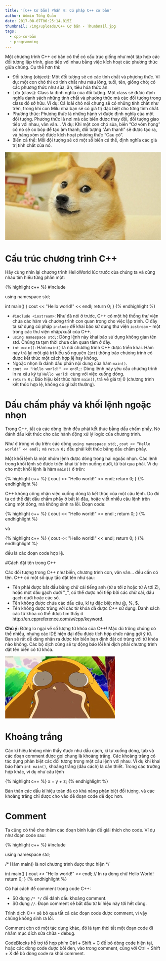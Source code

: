 ```yaml
---
title: '[C++ Cơ bản] Phần 4: Cú pháp C++ cơ bản'
author: Admin Tổng Quản
date: 2017-08-07T06:25:14.815Z
thumbnail: /img/uploads/C++ Cơ bản - Thumbnail.jpg
tags:
  - cpp-cơ-bản
  - programming
---
```

Một chương trình C++ cơ bản có thể có cấu trúc giống như một tập hợp các đối tượng lập trình, giao tiếp với nhau bằng việc kích hoạt các phương thức giữa chúng. Cụ thể hơn thì:

* Đối tượng (object): Một đối tượng sẽ có các tính chất và phương thức. Ví dụ: một con chó thì có tính chất như màu lông, tuổi, tên, giống chó; có các phương thức như sủa, ăn, tiêu hóa thức ăn.
* Lớp (class): Class là định nghĩa của đối tượng. Một class sẽ được định nghĩa danh sách những tính chất và phương thức mà các đối tượng trong class đó sở hữu. Ví dụ: Cả loài chó nói chung sẽ có những tính chất như trên, trong khi con Milu nhà bạn sẽ có giá trị đặc biệt cho từng tính chất.
* Phương thức: Phương thức là những hành vi được định nghĩa của một đối tượng. Phương thức là nơi mà các biến được thay đổi, đối tượng giao tiếp với nhau, vân vân… Ví dụ: Khi một con chó sủa, biến “Cơ vòm họng” có nó sẽ co bóp để tạo âm thanh, đối tượng “Âm thanh” sẽ được tạo ra, và hàng xóm sẽ được kích hoạt phương thức “Cau có”.
* Biến cá thể: Mỗi đội tượng sẽ có một số biến cá thể, định nghĩa các giá trị tính chất của nó.

![undefined](/img/uploads/cpp-cơ-bản-4-1.jpg)
 
# Cấu trúc chương trình C++

Hãy cùng nhìn lại chương trình HelloWorld lúc trước của chúng ta và cùng nhau tìm hiểu từng phần một:

{% highlight c++ %}
#include <iostream>

using namespace std;

int main()
{
    cout << "Hello world!" << endl;
    return 0;
}
{% endhighlight %}

* ```#include <iostream>```: Như đã nói ở trước, C++ có một hệ thống thư viện chứa các hàm và chương trình con quan trọng cho việc lập trình. Ở đây ta sử dụng cú pháp ```include``` để khai báo sử dụng thư viện ```iostream``` – một trong các thư viện nhập/xuất của C++.
* ```using namespace std;```: Dòng lệnh này khai báo sử dụng không gian tên std. Chúng ta tạm thời chưa cần quan tâm ở đây. 
* ```int main()```: Hàm ```main()``` là nơi chương trình C++ được triển khai. Hàm này trả lại một giá trị kiểu số nguyên (```int```) thông báo chương trình có được kết thúc một cách hợp lệ hay không.
* Ngoặc nhọn là đánh dấu phần nội dung của hàm ```main()```.
* ```cout << "Hello world!" << endl;```: Dòng lệnh này yêu cầu chương trình in ra xâu ký tự ```Hello world!``` cùng với việc xuống dòng.
* ```return 0;```: Báo hiệu kết thúc hàm ```main()```, trả về giá trị 0 (chương trình kết thúc hợp lệ, không có gì bất thường).

# Dấu chấm phẩy và khối lệnh ngoặc nhọn

Trong C++, tất cả các dòng lệnh đều phải kết thúc bằng dấu chấm phẩy. Nó đánh dấu kết thúc cho các hành động xử lý logic của chương trình.

Như ở trong ví dụ trên: các dòng ```using namespace std;```, ```cout << “Hello world!” << endl;``` và ```retun 0;``` đều phải kết thúc bằng dấu chấm phẩy.

Một khối lệnh là một nhóm lệnh được đóng trong hai ngoặc nhọn. Các lệnh trong khối lệnh sẽ được triển khai từ trên xuống dưới, từ trái qua phải. Ví dụ cho một khối lệnh là hàm ```main()``` ở trên:

{% highlight c++ %}
{
    cout << "Hello world!" << endl;
    return 0;
}
{% endhighlight %}

C++ không công nhận việc xuống dòng là kết thúc của một câu lệnh. Do đó ta có thể đặt dấu chấm phẩy ở bất kì đâu, hoặc viết nhiều câu lệnh trên cùng một dòng, mà không sinh ra lỗi. Đoạn code:

{% highlight c++ %}
{
    cout << "Hello world!" << endl
    ;
    return 0;
}
{% endhighlight %}

và

{% highlight c++ %}
{
    cout << "Hello world!" << endl; return 0;
}
{% endhighlight %}

đều là các đoạn code hợp lệ.

#Cách đặt tên trong C++

Các đối tượng trong C++ như biến, chương trình con, vân vân… đều cần có tên. C++ có một số quy tắc đặt tên như sau:

* Tên phải được bắt đầu bằng chữ cái tiếng anh (từ a tới z hoặc từ A tới Z), hoặc một dấu gạch dưới "_", có thể được nối tiếp bởi các chữ cái, dấu gạch dưới hoặc các số.
* Tên không được chứa các dấu câu, kí tự đặc biệt như @, %, $.
* Tên không được trùng với các từ khóa đã được C++ sử dụng. Danh sách các từ khóa có thể được tìm thấy ở <http://en.cppreference.com/w/cpp/keyword.>

**Chú ý:** Đừng lo ngại về số lượng từ khóa của C++! Mặc dù trông chúng có thể nhiều, nhưng các IDE hiện đại đều được tích hợp chức năng gợi ý từ. Bạn sẽ rất dễ dàng nhận ra được tên biến bạn định đặt có trùng với từ khóa nào không. Các bộ dịch cũng sẽ tự động báo lỗi khi dịch phải chương trình đặt tên biến có từ khóa.

![undefined](/img/uploads/cpp-cơ-bản-2-1.jpg)

# Khoảng trắng

Các kí hiệu không nhìn thấy được như dấu cách, kí tự xuống dòng, tab và các đoạn comment được gọi chung là khoảng trắng. Các khoảng trắng có tác dụng phân biệt các đối tượng trong một câu lệnh với nhau. Ví dụ khi khai báo hàm ```int main()```, khoảng trắng (dấu cách) là cần thiết. Trong các trường hợp khác, ví dụ như câu lệnh

{% highlight c++ %}
x = y + z;
{% endhighlight %}

Bản thân các dấu kí hiệu toán đã có khả năng phân biệt đối tượng, và các khoảng trắng chỉ được cho vào để đoạn code dễ đọc hơn.

# Comment

Ta cũng có thể cho thêm các đoạn bình luận để giải thích cho code. Ví dụ như đoạn code sau:

{% highlight c++ %}
#include <iostream>

using namespace std;

/* Hàm main() là nơi chương trình được thực hiện */

int main() 
{
    cout << "Hello world!" << endl; // In ra dòng chữ Hello World!
    return 0;
}
{% endhighlight %}

Có hai cách để comment trong code C++:
* Sử dụng ```/* */``` để dánh dấu khoảng comment.
* Sử dụng ```//```. Đoạn comment sẽ bắt đầu từ kí hiệu này tới hết dòng.

Trình dịch C++ sẽ bỏ qua tất cả các đoạn code được comment, vì vậy chúng không sinh ra lỗi.

Comment còn có một tác dụng khác, đó là tạm thời tắt một đoạn code đi nhằm mục đích sửa chữa - debug.

CodeBlocks hỗ trợ tổ hợp phím Ctrl + Shift + C để bỏ dòng code hiện tại, hoặc các dòng code được bôi đen, vào trong comment, cùng với Ctrl + Shift + X để bỏ dòng code ra khỏi comment.

